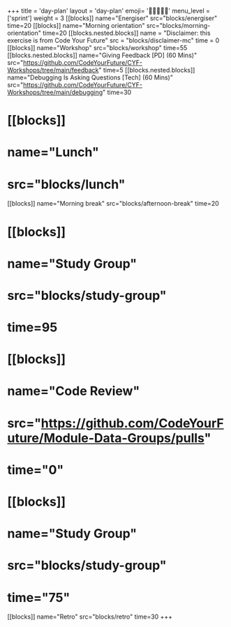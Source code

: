 +++
title = 'day-plan'
layout = 'day-plan'
emoji= '🧑🏾‍🤝‍🧑🏾'
menu_level = ['sprint']
weight = 3
[[blocks]]
name="Energiser"
src="blocks/energiser"
time=20
[[blocks]]
name="Morning orientation"
src="blocks/morning-orientation"
time=20
[[blocks.nested.blocks]]
name = "Disclaimer: this exercise is from Code Your Future"
src = "blocks/disclaimer-mc"
time = 0
[[blocks]]
name="Workshop"
src="blocks/workshop"
time=55  
[[blocks.nested.blocks]]
name="Giving Feedback [PD] (60 Mins)"
src="https://github.com/CodeYourFuture/CYF-Workshops/tree/main/feedback"
time=5
[[blocks.nested.blocks]]
name="Debugging Is Asking Questions [Tech] (60 Mins)"
src="https://github.com/CodeYourFuture/CYF-Workshops/tree/main/debugging"
time=30
# [[blocks]]
# name="Lunch"
# src="blocks/lunch"
[[blocks]]
name="Morning break"
src="blocks/afternoon-break"
time=20
# [[blocks]]
# name="Study Group"
# src="blocks/study-group"
# time=95
# [[blocks]]
# name="Code Review"
# src="https://github.com/CodeYourFuture/Module-Data-Groups/pulls"
# time="0"
# [[blocks]]
# name="Study Group"
# src="blocks/study-group"
# time="75"
[[blocks]]
name="Retro"
src="blocks/retro"
time=30
+++
